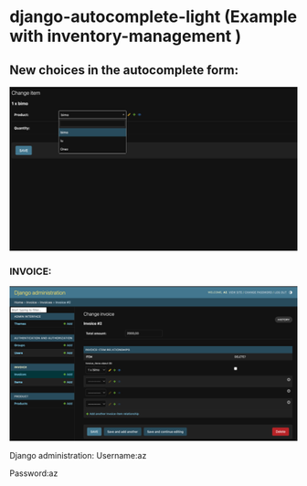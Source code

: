   # django-autocomplete-light (Example with inventory-management )
 
  
  
  
  ## New choices in the autocomplete form:
![Example Image](Capture%20d’écran%202023-06-02%20à%2017.53.56.png)

 ### INVOICE:

![Example Image](Capture%20d’écran%202023-06-02%20à%2017.54.07.png)


Django administration:
Username:az

Password:az
